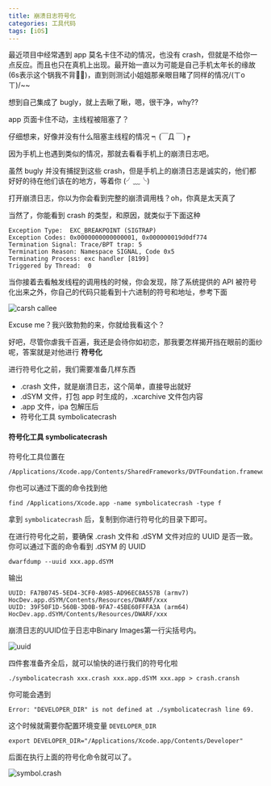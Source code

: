 ```yaml
---
title: 崩溃日志符号化
categories: 工具代码
tags: [iOS]
---
```


最近项目中经常遇到 app 莫名卡住不动的情况，也没有 crash，但就是不给你一点反应。而且也只在真机上出现。最开始一直以为可能是自己手机太年长的缘故(6s表示这个锅我不背🙅‍♂️)，直到则测试小姐姐那亲眼目睹了同样的情况/(ㄒoㄒ)/~~

想到自己集成了 bugly，就上去瞅了瞅，嗯，很干净，why??

app 页面卡住不动，主线程被阻塞了？

仔细想来，好像并没有什么阻塞主线程的情况 ┑(￣Д ￣)┍

因为手机上也遇到类似的情况，那就去看看手机上的崩溃日志吧。

虽然 bugly 并没有捕捉到这些 crash，但是手机上的崩溃日志是诚实的，他们都好好的待在他们该在的地方，等着你 (╯﹏╰)

打开崩溃日志，你以为你会看到完整的崩溃调用栈？oh，你真是太天真了

<!-- more -->

当然了，你能看到 crash 的类型，和原因，就类似于下面这种 

```
Exception Type:  EXC_BREAKPOINT (SIGTRAP)
Exception Codes: 0x0000000000000001, 0x000000019d0df774
Termination Signal: Trace/BPT trap: 5
Termination Reason: Namespace SIGNAL, Code 0x5
Terminating Process: exc handler [8199]
Triggered by Thread:  0
```

当你接着去看触发线程的调用栈的时候，你会发现，除了系统提供的 API 被符号化出来之外，你自己的代码只能看到十六进制的符号和地址，参考下面

![carsh callee](https://i.loli.net/2019/04/10/5cadcea9b1a63.jpg)


Excuse me？我兴致勃勃的来，你就给我看这个？

好吧，尽管你虐我千百遍，我还是会待你如初恋，那我要怎样揭开挡在眼前的面纱呢，答案就是对他进行 **符号化**

进行符号化之前，我们需要准备几样东西

* .crash 文件，就是崩溃日志，这个简单，直接导出就好
* .dSYM 文件，打包 app 时生成的，.xcarchive 文件包内容
* .app 文件，ipa 包解压后
* 符号化工具 symbolicatecrash

#### 符号化工具 symbolicatecrash

符号化工具位置在

```
/Applications/Xcode.app/Contents/SharedFrameworks/DVTFoundation.framework/Versions/A/Resources/symbolicatecrash
```

你也可以通过下面的命令找到他

```
find /Applications/Xcode.app -name symbolicatecrash -type f
```

拿到 `symbolicatecrash` 后，复制到你进行符号化的目录下即可。

在进行符号化之前，要确保 .crash 文件和 .dSYM 文件对应的 UUID 是否一致。你可以通过下面的命令看到 .dSYM 的 UUID

```
dwarfdump --uuid xxx.app.dSYM
```

输出

```
UUID: FA7B0745-5ED4-3CF0-A985-AD96EC8A557B (armv7) HocDev.app.dSYM/Contents/Resources/DWARF/xxx
UUID: 39F50F1D-560B-3D0B-9FA7-45BE60FFFA3A (arm64) HocDev.app.dSYM/Contents/Resources/DWARF/xxx
```

崩溃日志的UUID位于日志中Binary Images第一行尖括号内。

![uuid](https://i.loli.net/2019/04/10/5cadcf31c8404.jpg)

四件套准备齐全后，就可以愉快的进行我们的符号化啦

```
./symbolicatecrash xxx.crash xxx.app.dSYM xxx.app > crash.cransh
```

你可能会遇到 

```
Error: "DEVELOPER_DIR" is not defined at ./symbolicatecrash line 69.
```

这个时候就需要你配置环境变量 `DEVELOPER_DIR`

```
export DEVELOPER_DIR="/Applications/Xcode.app/Contents/Developer"
```

后面在执行上面的符号化命令就可以了。

![symbol.crash](https://i.loli.net/2019/04/10/5cadcf345eeac.jpg)
